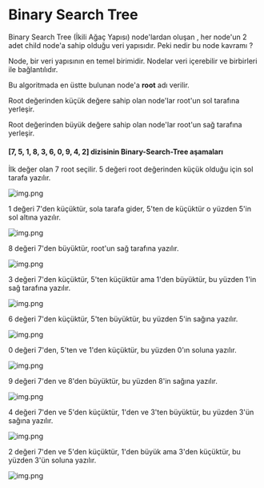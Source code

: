 # Binary Search Tree

Binary Search Tree (İkili Ağaç Yapısı) node'lardan oluşan , her node'un 2 adet child node'a sahip olduğu veri yapısıdır.
Peki nedir bu node kavramı ?

Node, bir veri yapısının en temel birimidir.
Nodelar veri içerebilir ve birbirleri ile bağlantılıdır.

Bu algoritmada en üstte bulunan node'a **root** adı verilir.

Root değerinden küçük değere sahip olan node'lar root'un sol tarafına yerleşir.

Root değerinden büyük değere sahip olan node'lar root'un sağ tarafına yerleşir.


#### [7, 5, 1, 8, 3, 6, 0, 9, 4, 2] dizisinin Binary-Search-Tree aşamaları

İlk değer olan 7 root seçilir. 5 değeri root değerinden küçük olduğu için sol tarafa yazılır.

![img.png](img.png)

1 değeri 7'den küçüktür, sola tarafa gider, 5'ten de küçüktür o yüzden 5'in sol altına yazılır.

![img.png](images\img2.png)

8 değeri 7'den büyüktür, root'un sağ tarafına yazılır.

![img.png](images\img3.png)

3 değeri 7'den küçüktür, 5'ten küçüktür ama 1'den büyüktür, bu yüzden 1'in sağ tarafına yazılır.

![img.png](images\img4.png)

6 değeri 7'den küçüktür, 5'ten büyüktür, bu yüzden 5'in sağına yazılır.

![img.png](images\img5.png)

0 değeri 7'den, 5'ten ve 1'den küçüktür, bu yüzden 0'ın soluna yazılır.

![img.png](images\img6.png)

9 değeri 7'den ve 8'den büyüktür, bu yüzden 8'in sağına yazılır.

![img.png](images\img7.png)

4 değeri 7'den ve 5'den küçüktür, 1'den ve 3'ten büyüktür, bu yüzden 3'ün sağına yazılır.

![img.png](images\img8.png)

2 değeri 7'den ve 5'den küçüktür, 1'den büyük ama 3'den küçüktür, bu yüzden 3'ün soluna yazılır.

![img.png](images\img9.png)





